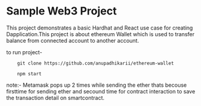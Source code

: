 # Sample Web3 Project

This project demonstrates a basic Hardhat  and React use case for creating Dapplication.This project is about ethereum Wallet which is used to transfer balance from connected account to another account.

to run project-

        git clone https://github.com/anupadhikarii/ethereum-wallet
        
        npm start
        
note:- Metamask pops up 2 times while sending the ether thats becouse  firsttime for sending ether and secound time for contract interaction to save the transaction detail on smartcontract.
        
        
        


